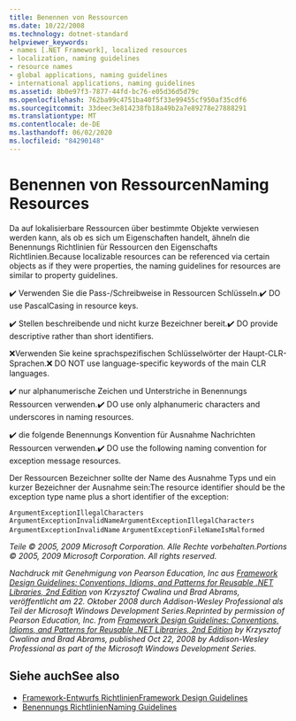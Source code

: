 ```yaml
---
title: Benennen von Ressourcen
ms.date: 10/22/2008
ms.technology: dotnet-standard
helpviewer_keywords:
- names [.NET Framework], localized resources
- localization, naming guidelines
- resource names
- global applications, naming guidelines
- international applications, naming guidelines
ms.assetid: 8b0e97f3-7877-44fd-bc76-e05d36d5d79c
ms.openlocfilehash: 762ba99c4751ba40f5f33e99455cf950af35cdf6
ms.sourcegitcommit: 33deec3e814238fb18a49b2a7e89278e27888291
ms.translationtype: MT
ms.contentlocale: de-DE
ms.lasthandoff: 06/02/2020
ms.locfileid: "84290148"
---
```

# <a name="naming-resources"></a><span data-ttu-id="c5a64-102">Benennen von Ressourcen</span><span class="sxs-lookup"><span data-stu-id="c5a64-102">Naming Resources</span></span>
<span data-ttu-id="c5a64-103">Da auf lokalisierbare Ressourcen über bestimmte Objekte verwiesen werden kann, als ob es sich um Eigenschaften handelt, ähneln die Benennungs Richtlinien für Ressourcen den Eigenschafts Richtlinien.</span><span class="sxs-lookup"><span data-stu-id="c5a64-103">Because localizable resources can be referenced via certain objects as if they were properties, the naming guidelines for resources are similar to property guidelines.</span></span>

 <span data-ttu-id="c5a64-104">✔️ Verwenden Sie die Pass-/Schreibweise in Ressourcen Schlüsseln.</span><span class="sxs-lookup"><span data-stu-id="c5a64-104">✔️ DO use PascalCasing in resource keys.</span></span>

 <span data-ttu-id="c5a64-105">✔️ Stellen beschreibende und nicht kurze Bezeichner bereit.</span><span class="sxs-lookup"><span data-stu-id="c5a64-105">✔️ DO provide descriptive rather than short identifiers.</span></span>

 <span data-ttu-id="c5a64-106">❌Verwenden Sie keine sprachspezifischen Schlüsselwörter der Haupt-CLR-Sprachen.</span><span class="sxs-lookup"><span data-stu-id="c5a64-106">❌ DO NOT use language-specific keywords of the main CLR languages.</span></span>

 <span data-ttu-id="c5a64-107">✔️ nur alphanumerische Zeichen und Unterstriche in Benennungs Ressourcen verwenden.</span><span class="sxs-lookup"><span data-stu-id="c5a64-107">✔️ DO use only alphanumeric characters and underscores in naming resources.</span></span>

 <span data-ttu-id="c5a64-108">✔️ die folgende Benennungs Konvention für Ausnahme Nachrichten Ressourcen verwenden.</span><span class="sxs-lookup"><span data-stu-id="c5a64-108">✔️ DO use the following naming convention for exception message resources.</span></span>

 <span data-ttu-id="c5a64-109">Der Ressourcen Bezeichner sollte der Name des Ausnahme Typs und ein kurzer Bezeichner der Ausnahme sein:</span><span class="sxs-lookup"><span data-stu-id="c5a64-109">The resource identifier should be the exception type name plus a short identifier of the exception:</span></span>

 <span data-ttu-id="c5a64-110">`ArgumentExceptionIllegalCharacters` `ArgumentExceptionInvalidName`</span><span class="sxs-lookup"><span data-stu-id="c5a64-110">`ArgumentExceptionIllegalCharacters` `ArgumentExceptionInvalidName`</span></span>
 `ArgumentExceptionFileNameIsMalformed`

 <span data-ttu-id="c5a64-111">*Teile © 2005, 2009 Microsoft Corporation. Alle Rechte vorbehalten.*</span><span class="sxs-lookup"><span data-stu-id="c5a64-111">*Portions © 2005, 2009 Microsoft Corporation. All rights reserved.*</span></span>

 <span data-ttu-id="c5a64-112">*Nachdruck mit Genehmigung von Pearson Education, Inc aus [Framework Design Guidelines: Conventions, Idioms, and Patterns for Reusable .NET Libraries, 2nd Edition](https://www.informit.com/store/framework-design-guidelines-conventions-idioms-and-9780321545619) von Krzysztof Cwalina und Brad Abrams, veröffentlicht am 22. Oktober 2008 durch Addison-Wesley Professional als Teil der Microsoft Windows Development Series.*</span><span class="sxs-lookup"><span data-stu-id="c5a64-112">*Reprinted by permission of Pearson Education, Inc. from [Framework Design Guidelines: Conventions, Idioms, and Patterns for Reusable .NET Libraries, 2nd Edition](https://www.informit.com/store/framework-design-guidelines-conventions-idioms-and-9780321545619) by Krzysztof Cwalina and Brad Abrams, published Oct 22, 2008 by Addison-Wesley Professional as part of the Microsoft Windows Development Series.*</span></span>

## <a name="see-also"></a><span data-ttu-id="c5a64-113">Siehe auch</span><span class="sxs-lookup"><span data-stu-id="c5a64-113">See also</span></span>

- [<span data-ttu-id="c5a64-114">Framework-Entwurfs Richtlinien</span><span class="sxs-lookup"><span data-stu-id="c5a64-114">Framework Design Guidelines</span></span>](index.md)
- [<span data-ttu-id="c5a64-115">Benennungs Richtlinien</span><span class="sxs-lookup"><span data-stu-id="c5a64-115">Naming Guidelines</span></span>](naming-guidelines.md)
